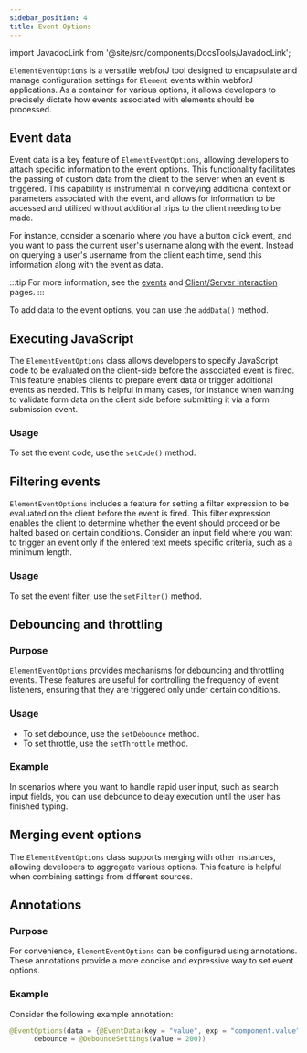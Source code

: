 ```yaml
---
sidebar_position: 4
title: Event Options
---
```

<!-- sidebar_class_name: sidebar--item__hidden -->
import JavadocLink from '@site/src/components/DocsTools/JavadocLink';

<JavadocLink type="foundation" location="com/webforj/component/element/event/ElementEventOptions" top='true'/>

`ElementEventOptions` is a versatile webforJ tool designed to encapsulate and manage configuration settings for `Element` events within webforJ applications. As a container for various options, it allows developers to precisely dictate how events associated with elements should be processed.

## Event data

Event data is a key feature of `ElementEventOptions`, allowing developers to attach specific information to the event options. This functionality facilitates the passing of custom data from the client to the server when an event is triggered. This capability is instrumental in conveying additional context or parameters associated with the event, and allows for information to be accessed and utilized without additional trips to the client needing to be made.

For instance, consider a scenario where you have a button click event, and you want to pass the current user's username along with the event. Instead on querying a user's username from the client each time, send this information along with the event as data.

:::tip
For more information, see the [events](../../building-ui/events) and [Client/Server Interaction](../../architecture/client-server) pages.
:::

To add data to the event options, you can use the `addData()` method.

<!-- ### Example -->

## Executing JavaScript

The `ElementEventOptions` class allows developers to specify JavaScript code to be evaluated on the client-side before the associated event is fired. This feature enables clients to prepare event data or trigger additional events as needed. This is helpful in many cases, for instance when wanting to validate form data on the client side before submitting it via a form submission event.

### Usage
To set the event code, use the `setCode()` method.

## Filtering events

`ElementEventOptions` includes a feature for setting a filter expression to be evaluated on the client before the event is fired. This filter expression enables the client to determine whether the event should proceed or be halted based on certain conditions. Consider an input field where you want to trigger an event only if the entered text meets specific criteria, such as a minimum length.

### Usage
To set the event filter, use the `setFilter()` method.

## Debouncing and throttling

### Purpose
`ElementEventOptions` provides mechanisms for debouncing and throttling events. These features are useful for controlling the frequency of event listeners, ensuring that they are triggered only under certain conditions.

### Usage
- To set debounce, use the `setDebounce` method.
- To set throttle, use the `setThrottle` method.

### Example
In scenarios where you want to handle rapid user input, such as search input fields, you can use debounce to delay execution until the user has finished typing.

## Merging event options

The `ElementEventOptions` class supports merging with other instances, allowing developers to aggregate various options. This feature is helpful when combining settings from different sources.

## Annotations

### Purpose
For convenience, `ElementEventOptions` can be configured using annotations. These annotations provide a more concise and expressive way to set event options.

### Example
Consider the following example annotation:

```java
@EventOptions(data = {@EventData(key = "value", exp = "component.value")},
      debounce = @DebounceSettings(value = 200))
```